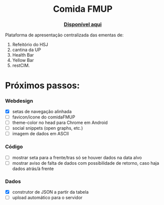 <h1 align="center">Comida FMUP</h1>
<h3 align="center"><a href="https://henriquetguedes.github.io/comidaFMUP/">Disponível aqui</a></h3>

Plataforma de apresentação centralizada das ementas de:
 1. Refeitório do HSJ
 2. cantina da UP
 3. Health Bar
 4. Yellow Bar
 5. restCIM.
 

# Próximos passos: 
### Webdesign
 * [x] setas de navegação alinhada
 * [ ] favicon/ícone do comidaFMUP
 * [ ] theme-color no head para Chrome em Android
 * [ ] social snippets (open graphs, etc.)
 * [ ] imagem de dados em ASCII

### Código
 * [ ] mostrar seta para a frente/tras só se houver dados na data alvo
 * [ ] mostrar aviso de falta de dados com possibilidade de retorno, caso haja dados atrás/à frente

### Dados
 * [x] construtor de JSON a partir da tabela
 * [ ] upload automático para o servidor

